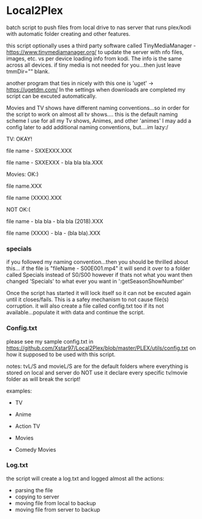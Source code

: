 # Local2Plex
batch script to push files from local drive to nas server that runs plex/kodi with automatic folder creating and other features.

this script optionally uses a third party software called TinyMediaManager - https://www.tinymediamanager.org/
to update the server with nfo files, images, etc. vs per device loading info from kodi. The info is the same across all devices.
if tiny media is not needed for you...then just leave tmmDir="" blank.

another program that ties in nicely with this one is 'uget' -> https://ugetdm.com/
In the settings when downloads are completed my script can be excuted automatically.

Movies and TV shows have different naming conventions...so in order for the script to work on almost all tv shows.... this is the default naming scheme I use for all my Tv shows, Animes, and other 'animes'
I may add a config later to add additional naming conventions, but....im lazy:/

TV: OKAY!
   
file name - SXXEXXX.XXX

file name - SXXEXXX - bla bla bla.XXX


Movies: OK:)

file name.XXX

file name (XXXX).XXX


NOT OK:(

file name - bla bla - bla bla (2018).XXX

file name (XXXX) - bla - (bla bla).XXX


### specials
if you followed my naming convention...then you should be thrilled about this...
if the file is "fileName - S00E001.mp4" it will send it over to a folder called Specials instead of S0/S00
however if thats not what you want then changed 'Specials' to what ever you want in ':getSeasonShowNumber'

Once the script has started it will lock itself so it can not be excuted again until it closes/fails.
This is a safey mechanism to not cause file(s) corruption.
it will also create a file called config.txt too if its not available...populate it with data and continue the script.

### Config.txt

please see my sample config.txt in https://github.com/Xstar97/Local2Plex/blob/master/PLEX/utils/config.txt
on how it supposed to be used with this script.

notes: 
tvL/S and movieL/S are for the default folders where everything is stored on local and server
do NOT use it declare every specific tv/movie folder as will break the script!

examples:
* TV
* Anime
* Action TV

* Movies
* Comedy Movies


### Log.txt
the script will create a log.txt and logged almost all the actions:

* parsing the file
* copying to server
* moving file from local to backup
* moving file from server to backup

